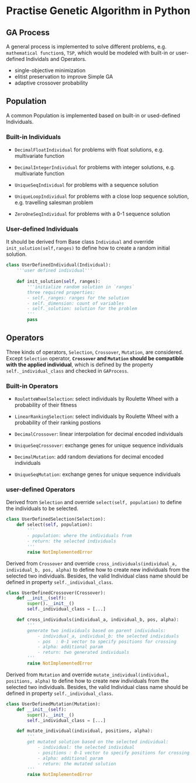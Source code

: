 # Practise Genetic Algorithm in Python

## GA Process

A general process is implemented to solve different problems, e.g. `mathematical function`s, `TSP`, which would be modeled with built-in or user-defined Individals and Operators.

- single-objective minimization
- elitist preservation to improve Simple GA
- adaptive crossover probability

## Population

A common Population is implemented based on built-in or used-defined Individuals.

### Built-in Individuals

- `DecimalFloatIndividual` for problems with float solutions, e.g. multivariate function
- `DecimalIntegerIndividual` for problems with integer solutions, e.g. multivariate function

- `UniqueSeqIndividual` for problems with a sequence solution
- `UniqueLoopIndividual` for problems with a close loop sequence solution, e.g. travelling salesman problem
- `ZeroOneSeqIndividual` for problems with a 0-1 sequence solution


### User-defined Individuals

It should be derived from Base class `Individual` and override `init_solution(self,ranges)` to define how to create a random initial solution.

```python
class UserDefinedIndividual(Individual):
    '''user defined individual'''
    
    def init_solution(self, ranges):
        '''initialize random solution in `ranges`
        three required properties:
        - self._ranges: ranges for the solution
        - self._dimension: count of variables
        - self._solution: solution for the problem
        '''
        pass
```

## Operators

Three kinds of operators, `Selection`, `Crossover`, `Mutation`, are considered. Except `Selection` operator, **`Crossover` and `Mutation` should be compatible with the applied individual**, which is defined by the property `self._individual_class` and checked in `GAProcess`.

### Built-in Operators

- `RouletteWheelSelection`: select individuals by Roulette Wheel with a probability of their fitness
- `LinearRankingSelection`: select individuals by Roulette Wheel with a probability of their ranking postions

- `DecimalCrossover`: linear interpolation for decimal encoded individuals
- `UniqueSeqCrossover`: exchange genes for unique sequence individuals

- `DecimalMutation`: add random deviations for decimal encoded individuals
- `UniqueSeqMutation`: exchange genes for unique sequence individuals


### user-defined Operators

Derived from `Selection` and override `select(self, population)` to define the individuals to be selected.

```python
class UserDefinedSelection(Selection):
    def select(self, population):
        '''
        - population: where the individuals from
        - return: the selected individuals
        '''
        raise NotImplementedError
```

Derived from `Crossover` and override `cross_individuals(individual_a, individual_b, pos, alpha)` to define how to create new individuals from the selected two individuals. Besides, the valid Individual class name should be defined in property `self._individual_class`.

```python
class UserDefinedCrossover(Crossover):
    def __init__(self):
        super().__init__()
        self._individual_class = [...]

    def cross_individuals(individual_a, individual_b, pos, alpha):
        '''
        generate two individuals based on parent individuals:
            - individual_a, individual_b: the selected individuals
            - pos  : 0-1 vector to specify positions for crossing
            - alpha: additional param
            - return: two generated individuals
        '''
        raise NotImplementedError
```


Derived from `Mutation` and override `mutate_individual(individual, positions, alpha)` to define how to create new individuals from the selected two individuals. Besides, the valid Individual class name should be defined in property `self._individual_class`.

```python
class UserDefinedMutation(Mutation):
    def __init__(self):
        super().__init__()
        self._individual_class = [...]

    def mutate_individual(individual, positions, alpha):
        '''
        get mutated solution based on the selected individual:
            - individual: the selected individual
            - positions : 0-1 vector to specify positions for crossing
            - alpha: additional param
            - return: the mutated solution
        '''
        raise NotImplementedError
```
